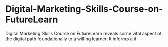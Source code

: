 # Digital-Marketing-Skills-Course-on-FutureLearn
Digital Marketing Skills Course on FutureLearn reveals some vital aspect of the digital path foundationally to a willing learner. It informs a it 
